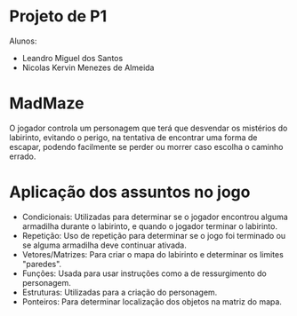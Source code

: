 # Projeto de P1

Alunos:
- Leandro Miguel dos Santos
- Nicolas Kervin Menezes de Almeida
 
 # MadMaze
O jogador controla um personagem que terá que desvendar os mistérios do labirinto, evitando o perigo, na tentativa de encontrar uma forma de escapar, podendo facilmente se perder ou morrer caso escolha o caminho errado.

# Aplicação dos assuntos no jogo
- Condicionais: Utilizadas para determinar se o jogador encontrou alguma armadilha durante o labirinto, e quando o jogador terminar o labirinto.
- Repetição: Uso de repetição para determinar se o jogo foi terminado ou se alguma armadilha deve continuar ativada.
- Vetores/Matrizes: Para criar o mapa do labirinto e determinar os limites "paredes".
- Funções: Usada para usar instruções como a de ressurgimento do personagem.
- Estruturas: Utilizadas para a criação do personagem.
- Ponteiros: Para determinar localização dos objetos na matriz do mapa.
